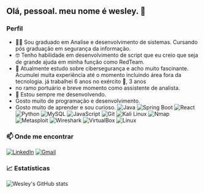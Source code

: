 ## Olá, pessoal. meu nome é wesley. 👋

<!--
**wesleymotaDev/wesleymotaDev** is a ✨ _special_ ✨ repository because its `README.md` (this file) appears on your GitHub profile.

Here are some ideas to get you started:

- 🔭 Atualmente estudo sobre cibersegurança e acho muito fascinante. Acumulei muita experiência até o momento incluindo área fora da tecnologia. já trabalhei 6 anos no exército 💂, 3 anos 
- no ramo portuário e breve momento como assistente de analista.
- 🌱 Estou focado em estudo atualmente em RedTeam.
- 😄 Pronouns: ...
- ⚡ Fun fact: ...
-->
### Perfil
- 👨‍🎓 Sou graduado em Analise e desenvolvimento de sistemas. Cursando pós graduação em segurança da informação.
- 🤓 Tenho habilidade em desenvolvimento de script que eu creio que seja de grande ajuda em minha função como RedTeam.
- 🔭 Atualmente estudo sobre cibersegurança e acho muito fascinante. Acumulei muita experiência até o momento incluindo área fora da tecnologia. já trabalhei 6 anos no exército 💂, 3 anos 
- no ramo portuário e breve momento como assistente de analista.
- 🌱 Estou sempre me desenvolvendo.
- Gosto muito de programação e desenvolvimento.
- Gosto muito de aprender e sou curioso.
![Java](https://img.shields.io/badge/Java-ED8B00?style=for-the-badge&logo=java&logoColor=white)
![Spring Boot](https://img.shields.io/badge/SpringBoot-6DB33F?style=for-the-badge&logo=springboot&logoColor=white)
![React](https://img.shields.io/badge/React-20232A?style=for-the-badge&logo=react&logoColor=61DAFB)
![Python](https://img.shields.io/badge/Python-FFD43B?style=for-the-badge&logo=python&logoColor=blue)
![MySQL](https://img.shields.io/badge/MySQL-4479A1?style=for-the-badge&logo=mysql&logoColor=white)
![JavaScript](https://img.shields.io/badge/JavaScript-F7DF1E?style=for-the-badge&logo=javascript&logoColor=black)
![Git](https://img.shields.io/badge/Git-F05032?style=for-the-badge&logo=git&logoColor=white)
![Kali Linux](https://img.shields.io/badge/Kali_Linux-557C94?style=for-the-badge&logo=kalilinux&logoColor=white)
![Nmap](https://img.shields.io/badge/Nmap-005F87?style=for-the-badge&logo=gnometerminal&logoColor=white)
![Metasploit](https://img.shields.io/badge/Metasploit-000000?style=for-the-badge&logo=metasploit&logoColor=white)
![Wireshark](https://img.shields.io/badge/Wireshark-1679A7?style=for-the-badge&logo=wireshark&logoColor=white)
![VirtualBox](https://img.shields.io/badge/VirtualBox-183A61?style=for-the-badge&logo=virtualbox&logoColor=white)
![Linux](https://img.shields.io/badge/Linux-FCC624?style=for-the-badge&logo=linux&logoColor=black)


### 📫 Onde me encontrar

[![LinkedIn](https://img.shields.io/badge/-LinkedIn-0A66C2?style=for-the-badge&logo=linkedin&logoColor=white)](https://linkedin.com/in/wesley-melo-mota)
[![Gmail](https://img.shields.io/badge/-Email-EA4335?style=for-the-badge&logo=gmail&logoColor=white)](mailto:dev.wesley.melo701@gmail.com)

### 📈 Estatísticas

![Wesley's GitHub stats](https://github-readme-stats.vercel.app/api?username=wesleymotaDev&show_icons=true&theme=tokyonight)


